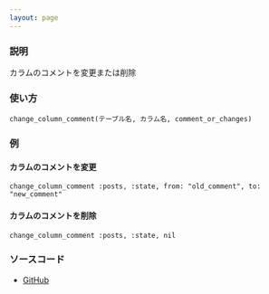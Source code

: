 ```yaml
---
layout: page
---
```

### 説明
カラムのコメントを変更または削除

### 使い方
    change_column_comment(テーブル名, カラム名, comment_or_changes)

### 例
#### カラムのコメントを変更
    change_column_comment :posts, :state, from: "old_comment", to: "new_comment"

#### カラムのコメントを削除
    change_column_comment :posts, :state, nil

### ソースコード
* [GitHub](https://github.com/rails/rails/blob/f33d52c95217212cbacc8d5e44b5a8e3cdc6f5b3/activerecord/lib/active_record/connection_adapters/abstract/schema_statements.rb#L1224)